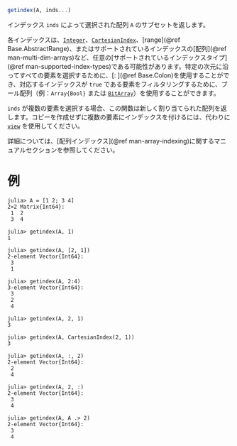 ```julia
getindex(A, inds...)
```

インデックス `inds` によって選択された配列 `A` のサブセットを返します。

各インデックスは、[`Integer`](@ref)、[`CartesianIndex`](@ref)、[range](@ref Base.AbstractRange)、またはサポートされているインデックスの[配列](@ref man-multi-dim-arrays)など、任意の[サポートされているインデックスタイプ](@ref man-supported-index-types)である可能性があります。特定の次元に沿ってすべての要素を選択するために、[: ](@ref Base.Colon)を使用することができ、対応するインデックスが `true` である要素をフィルタリングするために、ブール配列（例：`Array{Bool}` または [`BitArray`](@ref)）を使用することができます。

`inds` が複数の要素を選択する場合、この関数は新しく割り当てられた配列を返します。コピーを作成せずに複数の要素にインデックスを付けるには、代わりに [`view`](@ref) を使用してください。

詳細については、[配列インデックス](@ref man-array-indexing)に関するマニュアルセクションを参照してください。

# 例

```jldoctest
julia> A = [1 2; 3 4]
2×2 Matrix{Int64}:
 1  2
 3  4

julia> getindex(A, 1)
1

julia> getindex(A, [2, 1])
2-element Vector{Int64}:
 3
 1

julia> getindex(A, 2:4)
3-element Vector{Int64}:
 3
 2
 4

julia> getindex(A, 2, 1)
3

julia> getindex(A, CartesianIndex(2, 1))
3

julia> getindex(A, :, 2)
2-element Vector{Int64}:
 2
 4

julia> getindex(A, 2, :)
2-element Vector{Int64}:
 3
 4

julia> getindex(A, A .> 2)
2-element Vector{Int64}:
 3
 4
```
